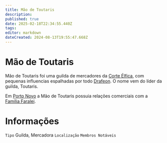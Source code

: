 ```yaml
---
title: Mão de Toutaris
description: 
published: true
date: 2025-02-18T22:34:55.440Z
tags: 
editor: markdown
dateCreated: 2024-08-13T19:55:47.668Z
---
```


<!-- SUBTITLE: Visão geral sobre Mão de Toutaris -->

# Mão de Toutaris
Mão de Toutaris foi uma guilda de mercadores da [Corte Élfica](/faccoes/nacoes/corte-elfica), com pequenas influencias espalhadas por todo [Drafeon](/lugares/plano-material/drafeon#drafeon). O nome vem do líder da guilda, Toutaris.

Em [Porto Novo](/lugares/plano-material/drafeon/sudeste-de-drafeon/porto-novo) a Mão de Toutaris possuia relações comerciais com a [Família Faralei](/faccoes/faccoes-familiares/familia-faralei#familia-faralei).

# Informações
`Tipo` Guilda, Mercadora
`Localização` 
`Membros Notáveis`

